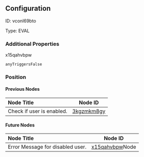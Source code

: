 # 
## Configuration
ID:  vconl69bto

Type: EVAL 







### Additional Properties
x15qahvbpw
```string 
anyTriggersFalse
```





### Position

#### Previous Nodes
| Node Title | Node ID |
| :------------- | ------------ |
| Check if  user is enabled. | [3kgzmkm8gy](./3kgzmkm8gy.md) | 
 
 #### Future Nodes
| Node Title | Node ID |
| :------------- | ------------ |
| Error Message for disabled user. |[x15qahvbpw](./x15qahvbpw.md)Node |[p6hcn5iy7g](./p6hcn5iy7g.md) | 